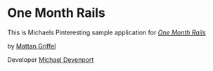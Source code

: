 # One Month Rails

This is Michaels Pinteresting sample application for
[*One Month Rails*](http://onemonthrails.com)

by [Mattan Griffel](http://mattangriffel.com)

Developer [Michael Devenport](http://russellyates.com)